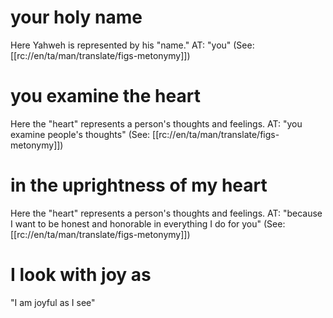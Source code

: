 # your holy name

Here Yahweh is represented by his "name." AT: "you" (See: [[rc://en/ta/man/translate/figs-metonymy]])

# you examine the heart

Here the "heart" represents a person's thoughts and feelings. AT: "you examine people's thoughts" (See: [[rc://en/ta/man/translate/figs-metonymy]])

# in the uprightness of my heart

Here the "heart" represents a person's thoughts and feelings. AT: "because I want to be honest and honorable in everything I do for you" (See: [[rc://en/ta/man/translate/figs-metonymy]])

# I look with joy as

"I am joyful as I see"